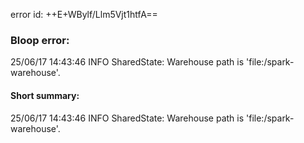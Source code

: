 error id: ++E+WBylf/Llm5Vjt1htfA==
### Bloop error:

25/06/17 14:43:46 INFO SharedState: Warehouse path is 'file:<WORKSPACE>/spark-warehouse'.
#### Short summary: 

25/06/17 14:43:46 INFO SharedState: Warehouse path is 'file:<WORKSPACE>/spark-warehouse'.